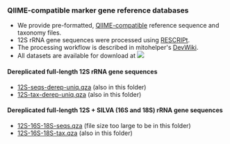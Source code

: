 ### QIIME-compatible marker gene reference databases
- We provide pre-formatted, [QIIME-compatible](https://docs.qiime2.org/2022.11/data-resources/) reference sequence and taxonomy files. 
- 12S rRNA gene sequences were processed using [RESCRIPt](https://github.com/bokulich-lab/RESCRIPt). 
- The processing workflow is described in mitohelper's [DevWiki](https://github.com/aomlomics/mitohelper/wiki/9.-Creating-QIIME-compatible-reference-databases).
- All datasets are available for download at [<img src=https://zenodo.org/badge/DOI/10.5281/zenodo.8044667.svg>](https://doi.org/10.5281/zenodo.8044667)

#### Dereplicated full-length 12S rRNA gene sequences
- [12S-seqs-derep-uniq.qza](https://doi.org/10.5281/zenodo.8044667) (also in this folder)
- [12S-tax-derep-uniq.qza](https://doi.org/10.5281/zenodo.8044667) (also in this folder)

#### Dereplicated full-length 12S + SILVA (16S and 18S) rRNA gene sequences
- [12S-16S-18S-seqs.qza](https://doi.org/10.5281/zenodo.8044667) (file size too large to be in this folder)
- [12S-16S-18S-tax.qza](https://doi.org/10.5281/zenodo.8044667) (also in this folder)

